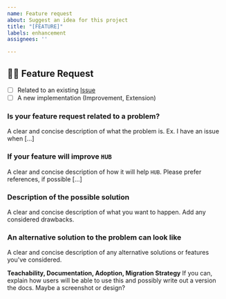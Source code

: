 ```yaml
---
name: Feature request
about: Suggest an idea for this project
title: "[FEATURE]"
labels: enhancement
assignees: ''

---
```


## 🚨🚨 Feature Request

- [ ] Related to an existing [Issue](../issues) 
- [ ] A new implementation (Improvement, Extension) 

### Is your feature request related to a problem?

A clear and concise description of what the problem is. Ex. I have an issue when [...]

### If your feature will improve `HUB`

A clear and concise description of how it will help `HUB`. Please prefer references, if possible [...]


### Description of the possible solution

A clear and concise description of what you want to happen. Add any considered drawbacks.

### An alternative solution to the problem can look like

A clear and concise description of any alternative solutions or features you've considered.

**Teachability, Documentation, Adoption, Migration Strategy**
If you can, explain how users will be able to use this and possibly write out a version the docs.
Maybe a screenshot or design?
